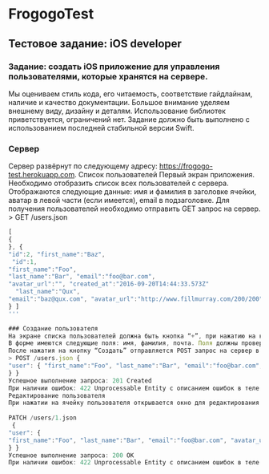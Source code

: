 # FrogogoTest

## Тестовое задание: iOS developer
### Задание: создать iOS приложение для управления пользователями, которые хранятся на сервере.
Мы оцениваем стиль кода, его читаемость, соответствие гайдлайнам, наличие и качество документации. Большое внимание уделяем внешнему виду, дизайну и деталям.
Использование библиотек приветствуется, ограничений нет. Задание должно быть выполнено с использованием последней стабильной версии Swift.

### Сервер
Сервер развёрнут по следующему адресу: https://frogogo-test.herokuapp.com. Список пользователей
Первый экран приложения. Необходимо отобразить список всех пользователей с сервера. Отображаются следующие данные: имя и фамилия в заголовке ячейки, аватар в левой части (если имеется), email в подзаголовке.
Для получения пользователей необходимо отправить GET запрос на сервер. > GET /users.json

```javascript
[
{
}, {
"id":2, "first_name":"Baz",
 "id":1,
"first_name":"Foo",
"last_name":"Bar", "email":"foo@bar.com",
"avatar_url":"", "created_at":"2016-09-20T14:44:33.573Z"
  "last_name":"Qux",
"email":"baz@qux.com", "avatar_url":"http://www.fillmurray.com/200/200", "created_at":"2016-09-20T15:33:25.536Z"
} ]
'''

### Создание пользователя
На экране списка пользователей должна быть кнопка “+”, при нажатию на которую открывается экран с формой для создания пользователя.
В форме имеются следующие поля: имя, фамилия, почта. Поля должны проверяться на валидность: наличие имени и фамилии, правильный формат почты.
После нажатия на кнопку “Создать” отправляется POST запрос на сервер в формате JSON с данными о пользователе.
> POST /users.json {
"user": { "first_name":"Foo", "last_name":"Bar", "email":"foo@bar.com", "avatar_url":""
} }
Успешное выполнение запроса: 201 Created
При наличии ошибок: 422 Unprocessable Entity с описанием ошибок в теле респонса.
Редактирование пользователя
При нажатии на ячейку пользователя открывается окно для редактирования пользователя. Окно идентично тому, что используется при создании, однако все поля заполнены имеющимися значениями.
 
PATCH /users/1.json
 {
"user": {
"first_name":"Foo", "last_name":"Bar", "email":"foo@bar.com", "avatar_url":""
} }
Успешное выполнение запроса: 200 OK
При наличии ошибок: 422 Unprocessable Entity с описанием ошибок в теле респонса.
